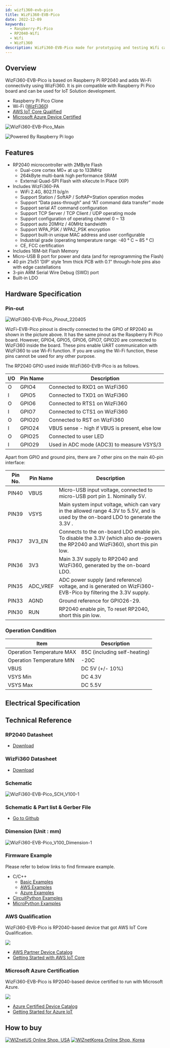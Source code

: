 ```yaml
---
id: wizfi360-evb-pico
title: WizFi360-EVB-Pico
date: 2022-12-09
keywords:
  - Raspberry-Pi-Pico
  - RP2040-Wifi
  - Wifi
  - WizFi360
description: WizFi360-EVB-Pico made for prototyping and testing Wifi capabilities on RP2040
---
```


## Overview

WizFi360-EVB-Pico is based on Raspberry Pi RP2040 and adds Wi-Fi connectivity using WizFi360. It is pin compatible with Raspberry Pi Pico board and can be used for IoT Solution development.

- Raspberry Pi Pico Clone
- Wi-Fi ([WizFi360](./../Wi-Fi-Module/WizFi360/WizFi360.md))
- [AWS IoT Core Qualified](https://devices.amazonaws.com/detail/a3G8a00000311vZEAQ/WizFi360-EVB-Pico)
- [Microsoft Azure Device Certified](https://devicecatalog.azure.com/devices/34fb2c62-1d19-45b0-8339-56be64811387)

![WizFi360-EVB-Pico_Main](/img/osh/wizfi360-evb-pico/WizFi360-EVB-Pico_Main.png)

![Powered By Raspberry Pi logo](/img/pbp-logo-small.jpg)

## Features

- RP2040 microcontroller with 2MByte Flash
    - Dual-core cortex M0+ at up to 133MHz
    - 264kByte multi-bank high performance SRAM
    - External Quad-SPI Flash with eXecute In Place (XIP)
- Includes WizFi360-PA
    - WiFi 2.4G, 802.11 b/g/n
    - Support Station / SoftAP / SoftAP+Station operation modes
    - Support “Data pass-through” and “AT command data transfer” mode
    - Support serial AT command configuration
    - Support TCP Server / TCP Client / UDP operating mode
    - Support configuration of operating channel 0 ~ 13
    - Support auto 20MHz / 40MHz bandwidth
    - Support WPA_PSK / WPA2_PSK encryption
    - Support built-in unique MAC address and user configurable
    - Industrial grade (operating temperature range: -40 ° C ~ 85 ° C)
    - CE, FCC certification
- Includes 16M-bit Flash Memory
- Micro-USB B port for power and data (and for reprogramming the Flash)
- 40 pin 21x51 'DIP' style 1mm thick PCB with 0.1" through-hole pins also with edge castellations
- 3-pin ARM Serial Wire Debug (SWD) port
- Built-in LDO

## Hardware Specification

### Pin-out

![WizFi360-EVB-Pico_Pinout_220405](/img/osh/wizfi360-evb-pico/WizFi360-EVB-Pico_Pinout_220405.png)

WizFi-EVB-Pico pinout is directly connected to the GPIO of RP2040 as shown in the picture above. It has the same pinout as the Raspberry Pi Pico board. However, GPIO4, GPIO5, GPIO6, GPIO7, GPIO20 are connected to WizFi360 inside the board. These pins enable UART communication with WizFi360 to use Wi-Fi function. If you are using the Wi-Fi function, these pins cannot be used for any other purpose.

The RP2040 GPIO used inside WizFi360-EVB-Pico is as follows.

| I/O | Pin Name | Description                                    |
| --- | -------- | ---------------------------------------------- |
| O   | GPIO4    | Connected to RXD1 on WizFi360                  |
| I   | GPIO5    | Connected to TXD1 on WizFi360                  |
| O   | GPIO6    | Connected to RTS1 on WizFi360                  |
| I   | GPIO7    | Connected to CTS1 on WizFi360                  |
| O   | GPIO20   | Connected to RST on WizFi360                   |
| I   | GPIO24   | VBUS sense - high if VBUS is present, else low |
| O   | GPIO25   | Connected to user LED                          |
| I   | GPIO29   | Used in ADC mode (ADC3) to measure VSYS/3      |

Apart from GPIO and ground pins, there are 7 other pins on the main 40-pin interface:

| Pin No. | Pin Name | Description                                                                                                                         |
| ------- | -------- | ----------------------------------------------------------------------------------------------------------------------------------- |
| PIN40   | VBUS     | Micro-USB input voltage, connected to micro-USB port pin 1. Nominally 5V.                                                           |
| PIN39   | VSYS     | Main system input voltage, which can vary in the allowed range 4.3V to 5.5V, and is used by the on-board LDO to generate the 3.3V . |
| PIN37   | 3V3_EN   | Connects to the on-board LDO enable pin. To disable the 3.3V (which also de-powers the RP2040 and WizFi360), short this pin low.    |
| PIN36   | 3V3      | Main 3.3V supply to RP2040 and WizFi360, generated by the on-board LDO.                                                             |
| PIN35   | ADC_VREF | ADC power supply (and reference) voltage, and is generated on WizFi360-EVB-Pico by filtering the 3.3V supply.                       |
| PIN33   | AGND     | Ground reference for GPIO26-29.                                                                                                     |
| PIN30   | RUN      | RP2040 enable pin, To reset RP2040, short this pin low.                                                                             |



### Operation Condition

| Item                      | Description                  |
| ------------------------- | ---------------------------- |
| Operation Temperature MAX | 85C (including self-heating) |
| Operation Temperature MIN | -20C                         |
| VBUS                      | DC 5V (+/- 10%)              |
| VSYS Min                  | DC 4.3V                      |
| VSYS Max                  | DC 5.5V                      |



## Electrical Specification

## Technical Reference

### RP2040 Datasheet

- <a href="https://datasheets.raspberrypi.org/rp2040/rp2040-datasheet.pdf" target="_blank">Download</a>

### WizFi360 Datasheet

- [Download](../Wi-Fi-Module/WizFi360/Documents.md#datasheet)

### Schematic

![WizFi360-EVB-Pico_SCH_V100-1](/img/osh/wizfi360-evb-pico/WizFi360-EVB-Pico_SCH_V100-1.png)

### Schematic & Part list & Gerber File

- [Go to Github](https://github.com/Wiznet/Hardware-Files-of-WIZnet/tree/master/08_OSHW/WizFi360-EVB-Pico)

### Dimension (Unit : mm)

![WizFi360-EVB-Pico_V100_Dimension-1](/img/osh/wizfi360-evb-pico/WizFi360-EVB-Pico_V100_Dimension-1.png)

### Firmware Example

Please refer to below links to find firmware example.

- C/C++
  - [Basic Examples](https://github.com/Wiznet/WizFi360-EVB-Pico-C)
  - [AWS Examples](https://github.com/Wiznet/WizFi360-EVB-Pico-AWS-C)
  - [Azure Examples](https://github.com/Wiznet/WizFi360-EVB-Pico-AZURE-C)
- [CircuitPython Examples](https://github.com/Wiznet/WizFi360-EVB-Pico-CircuitPython)
- [MicroPython Examples](https://github.com/Wiznet/WizFi360-EVB-Pico-MicroPython)

### AWS Qualification

WizFi360-EVB-Pico is RP2040-based device that got AWS IoT Core Qualification.

![](/img/osh/w5100s_evb_pico/AWS_DQP_iot_500px.png)

- [AWS Partner Device Catalog](https://devices.amazonaws.com/detail/a3G8a00000311vZEAQ/WizFi360-EVB-Pico)
- <a href="/img/products/wizfi360-evb-pico/wizfi360-evb-pico-getting-started-guide-for-aws-iot-core-v1-0-0.pdf" target="_blank">Getting Started with AWS IoT Core</a>

### Microsoft Azure Certification

WizFi360-EVB-Pico is RP2040-based device certified to run with Microsoft Azure.

![](/img/osh/w5100s_evb_pico/Azure-Certified-Device-Badge_RGB.png)

- [Azure Certified Device Catalog](https://devicecatalog.azure.com/devices/34fb2c62-1d19-45b0-8339-56be64811387)
- <a href="/img/products/wizfi360-evb-pico/wizfi360-evb-pico-getting-started-guide-for-azure-iot-v1-0-1.pdf" target="_blank">Getting Started for Azure IoT</a>

## How to buy

[![WIZnetUS Online Shop, USA](/img/products/wizfi360-evb-pico/icons/dollar.png)](https://eshop.wiznet.io/shop/module/wizfi360-evb-pico/)
[![WIZnetKorea Online Shop, Korea](/img/products/wizfi360-evb-pico/icons/won.png)](http://wiznetshop.io/product/detail.html?product_no=1054&cate_no=44&display_group=1)
